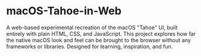 # macOS-Tahoe-in-Web
A web-based experimental recreation of the macOS "Tahoe" UI, built entirely with plain HTML, CSS, and JavaScript. This project explores how far the native macOS look and feel can be brought to the browser without any frameworks or libraries. Designed for learning, inspiration, and fun.
